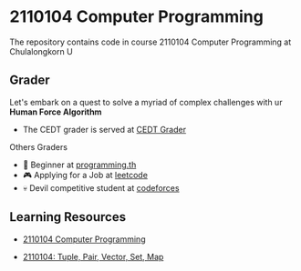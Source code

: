 # 2110104 Computer Programming

<p>The repository contains code in course 2110104 Computer Programming at Chulalongkorn U</p>

## Grader

Let's embark on a quest to solve a myriad of complex challenges with ur **Human Force Algorithm** 
- The CEDT grader is served at [CEDT Grader](https://cedt-grader.nattee.net/main/list)

Others Graders
- 🐤 Beginner at [programming.th](https://programming.in.th/)
- 🎮 Applying for a Job at [leetcode](https://leetcode.com/)
- 💀 Devil competitive student at [codeforces](https://codeforces.com/)

## Learning Resources

- [2110104 Computer Programming](https://www.youtube.com/watch?v=9bxg8jFaWqU&list=PLW3DcQsnGanN_7ye_Yfd_t6yQIAcWVu71)

- [2110104: Tuple, Pair, Vector, Set, Map](https://www.youtube.com/watch?v=wmk5fRVwVHs&list=PL0ROnaCzUGB6oqaKAjeeTDiLigvtIGbdm)

<p></p>
